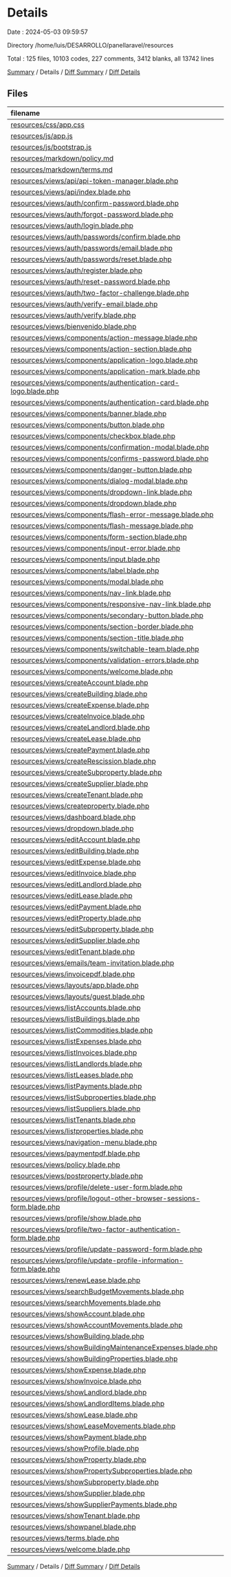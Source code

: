 # Details

Date : 2024-05-03 09:59:57

Directory /home/luis/DESARROLLO/panellaravel/resources

Total : 125 files,  10103 codes, 227 comments, 3412 blanks, all 13742 lines

[Summary](results.md) / Details / [Diff Summary](diff.md) / [Diff Details](diff-details.md)

## Files
| filename | language | code | comment | blank | total |
| :--- | :--- | ---: | ---: | ---: | ---: |
| [resources/css/app.css](/resources/css/app.css) | CSS | 6 | 0 | 2 | 8 |
| [resources/js/app.js](/resources/js/app.js) | JavaScript | 1 | 0 | 1 | 2 |
| [resources/js/bootstrap.js](/resources/js/bootstrap.js) | JavaScript | 3 | 23 | 7 | 33 |
| [resources/markdown/policy.md](/resources/markdown/policy.md) | Markdown | 2 | 0 | 2 | 4 |
| [resources/markdown/terms.md](/resources/markdown/terms.md) | Markdown | 2 | 0 | 2 | 4 |
| [resources/views/api/api-token-manager.blade.php](/resources/views/api/api-token-manager.blade.php) | PHP | 144 | 0 | 26 | 170 |
| [resources/views/api/index.blade.php](/resources/views/api/index.blade.php) | PHP | 12 | 0 | 2 | 14 |
| [resources/views/auth/confirm-password.blade.php](/resources/views/auth/confirm-password.blade.php) | PHP | 23 | 0 | 6 | 29 |
| [resources/views/auth/forgot-password.blade.php](/resources/views/auth/forgot-password.blade.php) | PHP | 28 | 0 | 7 | 35 |
| [resources/views/auth/login.blade.php](/resources/views/auth/login.blade.php) | PHP | 1 | 0 | 0 | 1 |
| [resources/views/auth/passwords/confirm.blade.php](/resources/views/auth/passwords/confirm.blade.php) | PHP | 1 | 0 | 0 | 1 |
| [resources/views/auth/passwords/email.blade.php](/resources/views/auth/passwords/email.blade.php) | PHP | 1 | 0 | 0 | 1 |
| [resources/views/auth/passwords/reset.blade.php](/resources/views/auth/passwords/reset.blade.php) | PHP | 1 | 0 | 0 | 1 |
| [resources/views/auth/register.blade.php](/resources/views/auth/register.blade.php) | PHP | 1 | 0 | 0 | 1 |
| [resources/views/auth/reset-password.blade.php](/resources/views/auth/reset-password.blade.php) | PHP | 29 | 0 | 8 | 37 |
| [resources/views/auth/two-factor-challenge.blade.php](/resources/views/auth/two-factor-challenge.blade.php) | PHP | 49 | 0 | 10 | 59 |
| [resources/views/auth/verify-email.blade.php](/resources/views/auth/verify-email.blade.php) | PHP | 38 | 0 | 8 | 46 |
| [resources/views/auth/verify.blade.php](/resources/views/auth/verify.blade.php) | PHP | 1 | 0 | 0 | 1 |
| [resources/views/bienvenido.blade.php](/resources/views/bienvenido.blade.php) | PHP | 120 | 1 | 39 | 160 |
| [resources/views/components/action-message.blade.php](/resources/views/components/action-message.blade.php) | PHP | 9 | 0 | 2 | 11 |
| [resources/views/components/action-section.blade.php](/resources/views/components/action-section.blade.php) | PHP | 11 | 0 | 2 | 13 |
| [resources/views/components/application-logo.blade.php](/resources/views/components/application-logo.blade.php) | PHP | 5 | 0 | 1 | 6 |
| [resources/views/components/application-mark.blade.php](/resources/views/components/application-mark.blade.php) | PHP | 4 | 0 | 1 | 5 |
| [resources/views/components/authentication-card-logo.blade.php](/resources/views/components/authentication-card-logo.blade.php) | PHP | 6 | 0 | 1 | 7 |
| [resources/views/components/authentication-card.blade.php](/resources/views/components/authentication-card.blade.php) | PHP | 8 | 0 | 2 | 10 |
| [resources/views/components/banner.blade.php](/resources/views/components/banner.blade.php) | PHP | 41 | 0 | 4 | 45 |
| [resources/views/components/button.blade.php](/resources/views/components/button.blade.php) | PHP | 3 | 0 | 1 | 4 |
| [resources/views/components/checkbox.blade.php](/resources/views/components/checkbox.blade.php) | PHP | 1 | 0 | 1 | 2 |
| [resources/views/components/confirmation-modal.blade.php](/resources/views/components/confirmation-modal.blade.php) | PHP | 23 | 0 | 5 | 28 |
| [resources/views/components/confirms-password.blade.php](/resources/views/components/confirms-password.blade.php) | PHP | 38 | 0 | 9 | 47 |
| [resources/views/components/danger-button.blade.php](/resources/views/components/danger-button.blade.php) | PHP | 3 | 0 | 1 | 4 |
| [resources/views/components/dialog-modal.blade.php](/resources/views/components/dialog-modal.blade.php) | PHP | 14 | 0 | 4 | 18 |
| [resources/views/components/dropdown-link.blade.php](/resources/views/components/dropdown-link.blade.php) | PHP | 1 | 0 | 1 | 2 |
| [resources/views/components/dropdown.blade.php](/resources/views/components/dropdown.blade.php) | PHP | 43 | 0 | 5 | 48 |
| [resources/views/components/flash-error-message.blade.php](/resources/views/components/flash-error-message.blade.php) | PHP | 7 | 0 | 1 | 8 |
| [resources/views/components/flash-message.blade.php](/resources/views/components/flash-message.blade.php) | PHP | 4 | 0 | 1 | 5 |
| [resources/views/components/form-section.blade.php](/resources/views/components/form-section.blade.php) | PHP | 21 | 0 | 4 | 25 |
| [resources/views/components/input-error.blade.php](/resources/views/components/input-error.blade.php) | PHP | 4 | 0 | 2 | 6 |
| [resources/views/components/input.blade.php](/resources/views/components/input.blade.php) | PHP | 2 | 0 | 2 | 4 |
| [resources/views/components/label.blade.php](/resources/views/components/label.blade.php) | PHP | 4 | 0 | 2 | 6 |
| [resources/views/components/modal.blade.php](/resources/views/components/modal.blade.php) | PHP | 39 | 0 | 5 | 44 |
| [resources/views/components/nav-link.blade.php](/resources/views/components/nav-link.blade.php) | PHP | 9 | 0 | 3 | 12 |
| [resources/views/components/responsive-nav-link.blade.php](/resources/views/components/responsive-nav-link.blade.php) | PHP | 9 | 0 | 3 | 12 |
| [resources/views/components/secondary-button.blade.php](/resources/views/components/secondary-button.blade.php) | PHP | 3 | 0 | 1 | 4 |
| [resources/views/components/section-border.blade.php](/resources/views/components/section-border.blade.php) | PHP | 5 | 0 | 1 | 6 |
| [resources/views/components/section-title.blade.php](/resources/views/components/section-title.blade.php) | PHP | 11 | 0 | 3 | 14 |
| [resources/views/components/switchable-team.blade.php](/resources/views/components/switchable-team.blade.php) | PHP | 17 | 0 | 5 | 22 |
| [resources/views/components/validation-errors.blade.php](/resources/views/components/validation-errors.blade.php) | PHP | 10 | 0 | 2 | 12 |
| [resources/views/components/welcome.blade.php](/resources/views/components/welcome.blade.php) | PHP | 82 | 0 | 15 | 97 |
| [resources/views/createAccount.blade.php](/resources/views/createAccount.blade.php) | PHP | 95 | 0 | 41 | 136 |
| [resources/views/createBuilding.blade.php](/resources/views/createBuilding.blade.php) | PHP | 55 | 0 | 36 | 91 |
| [resources/views/createExpense.blade.php](/resources/views/createExpense.blade.php) | PHP | 416 | 74 | 156 | 646 |
| [resources/views/createInvoice.blade.php](/resources/views/createInvoice.blade.php) | PHP | 270 | 15 | 120 | 405 |
| [resources/views/createLandlord.blade.php](/resources/views/createLandlord.blade.php) | PHP | 68 | 0 | 37 | 105 |
| [resources/views/createLease.blade.php](/resources/views/createLease.blade.php) | PHP | 204 | 6 | 73 | 283 |
| [resources/views/createPayment.blade.php](/resources/views/createPayment.blade.php) | PHP | 282 | 35 | 133 | 450 |
| [resources/views/createRescission.blade.php](/resources/views/createRescission.blade.php) | PHP | 164 | 5 | 67 | 236 |
| [resources/views/createSubproperty.blade.php](/resources/views/createSubproperty.blade.php) | PHP | 150 | 7 | 64 | 221 |
| [resources/views/createSupplier.blade.php](/resources/views/createSupplier.blade.php) | PHP | 62 | 0 | 33 | 95 |
| [resources/views/createTenant.blade.php](/resources/views/createTenant.blade.php) | PHP | 83 | 0 | 28 | 111 |
| [resources/views/createproperty.blade.php](/resources/views/createproperty.blade.php) | PHP | 110 | 7 | 46 | 163 |
| [resources/views/dashboard.blade.php](/resources/views/dashboard.blade.php) | PHP | 14 | 0 | 2 | 16 |
| [resources/views/dropdown.blade.php](/resources/views/dropdown.blade.php) | PHP | 112 | 9 | 26 | 147 |
| [resources/views/editAccount.blade.php](/resources/views/editAccount.blade.php) | PHP | 99 | 0 | 43 | 142 |
| [resources/views/editBuilding.blade.php](/resources/views/editBuilding.blade.php) | PHP | 80 | 0 | 36 | 116 |
| [resources/views/editExpense.blade.php](/resources/views/editExpense.blade.php) | PHP | 383 | 13 | 116 | 512 |
| [resources/views/editInvoice.blade.php](/resources/views/editInvoice.blade.php) | PHP | 166 | 0 | 68 | 234 |
| [resources/views/editLandlord.blade.php](/resources/views/editLandlord.blade.php) | PHP | 67 | 0 | 36 | 103 |
| [resources/views/editLease.blade.php](/resources/views/editLease.blade.php) | PHP | 146 | 0 | 43 | 189 |
| [resources/views/editPayment.blade.php](/resources/views/editPayment.blade.php) | PHP | 305 | 13 | 126 | 444 |
| [resources/views/editProperty.blade.php](/resources/views/editProperty.blade.php) | PHP | 107 | 0 | 37 | 144 |
| [resources/views/editSubproperty.blade.php](/resources/views/editSubproperty.blade.php) | PHP | 111 | 0 | 41 | 152 |
| [resources/views/editSupplier.blade.php](/resources/views/editSupplier.blade.php) | PHP | 62 | 0 | 30 | 92 |
| [resources/views/editTenant.blade.php](/resources/views/editTenant.blade.php) | PHP | 151 | 0 | 56 | 207 |
| [resources/views/emails/team-invitation.blade.php](/resources/views/emails/team-invitation.blade.php) | PHP | 16 | 0 | 8 | 24 |
| [resources/views/invoicepdf.blade.php](/resources/views/invoicepdf.blade.php) | PHP | 194 | 3 | 39 | 236 |
| [resources/views/layouts/app.blade.php](/resources/views/layouts/app.blade.php) | PHP | 36 | 0 | 13 | 49 |
| [resources/views/layouts/guest.blade.php](/resources/views/layouts/guest.blade.php) | PHP | 22 | 0 | 6 | 28 |
| [resources/views/listAccounts.blade.php](/resources/views/listAccounts.blade.php) | PHP | 56 | 0 | 32 | 88 |
| [resources/views/listBuildings.blade.php](/resources/views/listBuildings.blade.php) | PHP | 75 | 0 | 46 | 121 |
| [resources/views/listCommodities.blade.php](/resources/views/listCommodities.blade.php) | PHP | 45 | 0 | 31 | 76 |
| [resources/views/listExpenses.blade.php](/resources/views/listExpenses.blade.php) | PHP | 107 | 0 | 65 | 172 |
| [resources/views/listInvoices.blade.php](/resources/views/listInvoices.blade.php) | PHP | 120 | 0 | 46 | 166 |
| [resources/views/listLandlords.blade.php](/resources/views/listLandlords.blade.php) | PHP | 62 | 0 | 28 | 90 |
| [resources/views/listLeases.blade.php](/resources/views/listLeases.blade.php) | PHP | 101 | 0 | 45 | 146 |
| [resources/views/listPayments.blade.php](/resources/views/listPayments.blade.php) | PHP | 102 | 0 | 52 | 154 |
| [resources/views/listSubproperties.blade.php](/resources/views/listSubproperties.blade.php) | PHP | 101 | 0 | 32 | 133 |
| [resources/views/listSuppliers.blade.php](/resources/views/listSuppliers.blade.php) | PHP | 51 | 0 | 26 | 77 |
| [resources/views/listTenants.blade.php](/resources/views/listTenants.blade.php) | PHP | 60 | 0 | 26 | 86 |
| [resources/views/listproperties.blade.php](/resources/views/listproperties.blade.php) | PHP | 104 | 2 | 33 | 139 |
| [resources/views/navigation-menu.blade.php](/resources/views/navigation-menu.blade.php) | PHP | 187 | 0 | 33 | 220 |
| [resources/views/paymentpdf.blade.php](/resources/views/paymentpdf.blade.php) | PHP | 157 | 1 | 38 | 196 |
| [resources/views/policy.blade.php](/resources/views/policy.blade.php) | PHP | 12 | 0 | 2 | 14 |
| [resources/views/postproperty.blade.php](/resources/views/postproperty.blade.php) | PHP | 20 | 0 | 8 | 28 |
| [resources/views/profile/delete-user-form.blade.php](/resources/views/profile/delete-user-form.blade.php) | PHP | 44 | 0 | 10 | 54 |
| [resources/views/profile/logout-other-browser-sessions-form.blade.php](/resources/views/profile/logout-other-browser-sessions-form.blade.php) | PHP | 84 | 0 | 15 | 99 |
| [resources/views/profile/show.blade.php](/resources/views/profile/show.blade.php) | PHP | 36 | 0 | 10 | 46 |
| [resources/views/profile/two-factor-authentication-form.blade.php](/resources/views/profile/two-factor-authentication-form.blade.php) | PHP | 110 | 0 | 15 | 125 |
| [resources/views/profile/update-password-form.blade.php](/resources/views/profile/update-password-form.blade.php) | PHP | 39 | 0 | 11 | 50 |
| [resources/views/profile/update-profile-information-form.blade.php](/resources/views/profile/update-profile-information-form.blade.php) | PHP | 86 | 0 | 17 | 103 |
| [resources/views/renewLease.blade.php](/resources/views/renewLease.blade.php) | PHP | 202 | 5 | 61 | 268 |
| [resources/views/searchBudgetMovements.blade.php](/resources/views/searchBudgetMovements.blade.php) | PHP | 37 | 1 | 17 | 55 |
| [resources/views/searchMovements.blade.php](/resources/views/searchMovements.blade.php) | PHP | 37 | 1 | 17 | 55 |
| [resources/views/showAccount.blade.php](/resources/views/showAccount.blade.php) | PHP | 102 | 0 | 54 | 156 |
| [resources/views/showAccountMovements.blade.php](/resources/views/showAccountMovements.blade.php) | PHP | 193 | 0 | 60 | 253 |
| [resources/views/showBuilding.blade.php](/resources/views/showBuilding.blade.php) | PHP | 84 | 0 | 42 | 126 |
| [resources/views/showBuildingMaintenanceExpenses.blade.php](/resources/views/showBuildingMaintenanceExpenses.blade.php) | PHP | 138 | 0 | 44 | 182 |
| [resources/views/showBuildingProperties.blade.php](/resources/views/showBuildingProperties.blade.php) | PHP | 95 | 0 | 26 | 121 |
| [resources/views/showExpense.blade.php](/resources/views/showExpense.blade.php) | PHP | 198 | 0 | 61 | 259 |
| [resources/views/showInvoice.blade.php](/resources/views/showInvoice.blade.php) | PHP | 406 | 3 | 101 | 510 |
| [resources/views/showLandlord.blade.php](/resources/views/showLandlord.blade.php) | PHP | 77 | 0 | 35 | 112 |
| [resources/views/showLandlordItems.blade.php](/resources/views/showLandlordItems.blade.php) | PHP | 177 | 0 | 38 | 215 |
| [resources/views/showLease.blade.php](/resources/views/showLease.blade.php) | PHP | 296 | 2 | 89 | 387 |
| [resources/views/showLeaseMovements.blade.php](/resources/views/showLeaseMovements.blade.php) | PHP | 222 | 0 | 32 | 254 |
| [resources/views/showPayment.blade.php](/resources/views/showPayment.blade.php) | PHP | 215 | 0 | 47 | 262 |
| [resources/views/showProfile.blade.php](/resources/views/showProfile.blade.php) | PHP | 50 | 0 | 19 | 69 |
| [resources/views/showProperty.blade.php](/resources/views/showProperty.blade.php) | PHP | 167 | 0 | 45 | 212 |
| [resources/views/showPropertySubproperties.blade.php](/resources/views/showPropertySubproperties.blade.php) | PHP | 84 | 0 | 28 | 112 |
| [resources/views/showSubproperty.blade.php](/resources/views/showSubproperty.blade.php) | PHP | 147 | 0 | 42 | 189 |
| [resources/views/showSupplier.blade.php](/resources/views/showSupplier.blade.php) | PHP | 81 | 0 | 40 | 121 |
| [resources/views/showSupplierPayments.blade.php](/resources/views/showSupplierPayments.blade.php) | PHP | 117 | 1 | 58 | 176 |
| [resources/views/showTenant.blade.php](/resources/views/showTenant.blade.php) | PHP | 149 | 0 | 34 | 183 |
| [resources/views/showpanel.blade.php](/resources/views/showpanel.blade.php) | PHP | 17 | 0 | 6 | 23 |
| [resources/views/terms.blade.php](/resources/views/terms.blade.php) | PHP | 12 | 0 | 2 | 14 |
| [resources/views/welcome.blade.php](/resources/views/welcome.blade.php) | PHP | 111 | 0 | 23 | 134 |

[Summary](results.md) / Details / [Diff Summary](diff.md) / [Diff Details](diff-details.md)